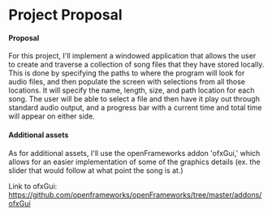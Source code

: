# Project Proposal

#### Proposal

For this project, I'll implement a windowed application that allows the user to
create and traverse a collection of song files that they have stored locally.
This is done by specifying the paths to where the program will look for audio
files, and then populate the screen with selections from all those locations.
It will specify the name, length, size, and path location for each song. The
user will be able to select a file and then have it play out through standard
audio output, and a progress bar with a current time and total time will
appear on either side.

#### Additional assets

As for additional assets, I'll use the openFrameworks addon 'ofxGui,' which allows
for an easier implementation of some of the graphics details (ex. the slider
that would follow at what point the song is at.)

Link to ofxGui: https://github.com/openframeworks/openFrameworks/tree/master/addons/ofxGui
